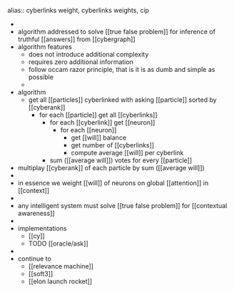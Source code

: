 alias:: cyberlinks weight, cyberlinks weights, cip

-
- algorithm addressed to solve [[true false problem]] for inference of truthful [[answers]] from [[cybergraph]]
- algorithm features
	- does not introduce additional complexity
	- requires zero additional information
	- follow occam razor principle, that is it is as dumb and simple as possible
	-
- algorithm
	- get all [[particles]] cyberlinked with asking [[particle]] sorted by [[cyberank]]
		- for each [[particle]] get all [[cyberlinks]]
			- for each [[cyberlink]] get [[neuron]]
				- for each [[neuron]]
					- get [[will]] balance
					- get number of [[cyberlinks]]
					- compute average [[will]] per cyberlink
			- sum ([[average will]]) votes for every [[particle]]
- multiplay [[cyberank]] of each particle by sum ([[average will]])
-
- in essence we weight [[will]] of neurons on global [[attention]] in [[context]]
-
- any intelligent system must solve [[true false problem]] for [[contextual awareness]]
-
- implementations
	- [[cy]]
	- TODO [[oracle/ask]]
-
- continue to
	- [[relevance machine]]
	- [[soft3]]
	- [[elon launch rocket]]